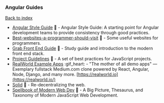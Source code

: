 ### Angular Guides
[Back to index](https://github.com/cdleon/awesome-front-end#index)
* [Angular Style Guide](https://github.com/johnpapa/angular-styleguide) :gift_heart: - Angular Style Guide: A starting point for Angular development teams to provide consistency through good practices.
* [Best-websites-a-programmer-should-visit](https://github.com/sdmg15/Best-websites-a-programmer-should-visit) :gift_heart: - Some useful websites for programmers.
* [Grab Front End Guide](https://github.com/grab/front-end-guide) :gift_heart: - Study guide and introduction to the modern front end stack.
* [Project Guidelines](https://github.com/wearehive/project-guidelines) :gift_heart: - A set of best practices for JavaScript projects.
* [RealWorld Example Apps](https://github.com/gothinkster/realworld) :gif_heart: - "The mother of all demo apps" — Exemplary fullstack Medium.com clone powered by React, Angular, Node, Django, and many more. [https://realworld.io](https://realworld.io/)
* [Solid](https://github.com/solid/solid) :gift_heart: - Re-decentralizing the web.
* [Spellbook of Modern Web Dev](https://github.com/dexteryy/spellbook-of-modern-webdev) :gift_heart: -  A Big Picture, Thesaurus, and Taxonomy of Modern JavaScript Web Development.